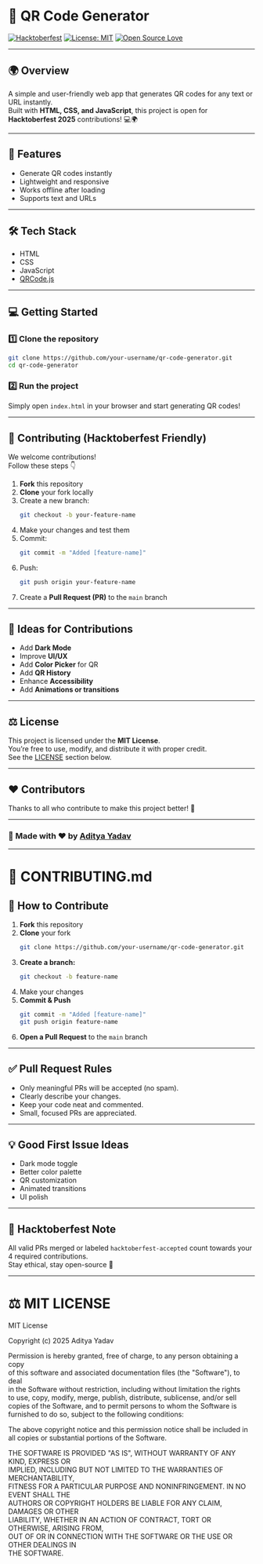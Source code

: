 # 🎯 QR Code Generator

[![Hacktoberfest](https://img.shields.io/badge/Hacktoberfest-2025-blueviolet?style=for-the-badge&logo=github)](https://hacktoberfest.com/)
[![License: MIT](https://img.shields.io/badge/License-MIT-yellow.svg?style=for-the-badge)](LICENSE)
[![Open Source Love](https://img.shields.io/badge/Open%20Source-%E2%9D%A4-red?style=for-the-badge)](https://github.com/your-username)

---

## 🌍 Overview

A simple and user-friendly web app that generates QR codes for any text or URL instantly.  
Built with **HTML, CSS, and JavaScript**, this project is open for **Hacktoberfest 2025** contributions! 💻🌍  

---

## 🚀 Features
- Generate QR codes instantly  
- Lightweight and responsive  
- Works offline after loading  
- Supports text and URLs  

---

## 🛠️ Tech Stack
- HTML  
- CSS  
- JavaScript  
- [QRCode.js](https://github.com/davidshimjs/qrcodejs)

---

## 💻 Getting Started

### 1️⃣ Clone the repository
```bash
git clone https://github.com/your-username/qr-code-generator.git
cd qr-code-generator
```

### 2️⃣ Run the project
Simply open `index.html` in your browser and start generating QR codes!

---

## 🌱 Contributing (Hacktoberfest Friendly)

We welcome contributions!  
Follow these steps 👇

1. **Fork** this repository  
2. **Clone** your fork locally  
3. Create a new branch:
   ```bash
   git checkout -b your-feature-name
   ```
4. Make your changes and test them  
5. Commit:
   ```bash
   git commit -m "Added [feature-name]"
   ```
6. Push:
   ```bash
   git push origin your-feature-name
   ```
7. Create a **Pull Request (PR)** to the `main` branch  

---

## 🧩 Ideas for Contributions
- Add **Dark Mode**  
- Improve **UI/UX**  
- Add **Color Picker** for QR  
- Add **QR History**  
- Enhance **Accessibility**  
- Add **Animations or transitions**

---

## ⚖️ License
This project is licensed under the **MIT License**.  
You’re free to use, modify, and distribute it with proper credit.  
See the [LICENSE](#mit-license) section below.

---

## ❤️ Contributors
Thanks to all who contribute to make this project better! 🙌  

---

### 🌟 Made with ❤️ by [Aditya Yadav](https://github.com/aditya-yadav1176)

---

# 📜 CONTRIBUTING.md

## 🚀 How to Contribute

1. **Fork** this repository  
2. **Clone** your fork  
   ```bash
   git clone https://github.com/your-username/qr-code-generator.git
   ```
3. **Create a branch:**
   ```bash
   git checkout -b feature-name
   ```
4. Make your changes  
5. **Commit & Push**
   ```bash
   git commit -m "Added [feature-name]"
   git push origin feature-name
   ```
6. **Open a Pull Request** to the `main` branch  

---

## ✅ Pull Request Rules
- Only meaningful PRs will be accepted (no spam).  
- Clearly describe your changes.  
- Keep your code neat and commented.  
- Small, focused PRs are appreciated.  

---

## 💡 Good First Issue Ideas
- Dark mode toggle  
- Better color palette  
- QR customization  
- Animated transitions  
- UI polish  

---

## 🏅 Hacktoberfest Note
All valid PRs merged or labeled `hacktoberfest-accepted` count towards your 4 required contributions.  
Stay ethical, stay open-source 💖  

---

# ⚖️ MIT LICENSE

MIT License  

Copyright (c) 2025 Aditya Yadav  

Permission is hereby granted, free of charge, to any person obtaining a copy  
of this software and associated documentation files (the "Software"), to deal  
in the Software without restriction, including without limitation the rights  
to use, copy, modify, merge, publish, distribute, sublicense, and/or sell  
copies of the Software, and to permit persons to whom the Software is  
furnished to do so, subject to the following conditions:  

The above copyright notice and this permission notice shall be included in  
all copies or substantial portions of the Software.  

THE SOFTWARE IS PROVIDED "AS IS", WITHOUT WARRANTY OF ANY KIND, EXPRESS OR  
IMPLIED, INCLUDING BUT NOT LIMITED TO THE WARRANTIES OF MERCHANTABILITY,  
FITNESS FOR A PARTICULAR PURPOSE AND NONINFRINGEMENT. IN NO EVENT SHALL THE  
AUTHORS OR COPYRIGHT HOLDERS BE LIABLE FOR ANY CLAIM, DAMAGES OR OTHER  
LIABILITY, WHETHER IN AN ACTION OF CONTRACT, TORT OR OTHERWISE, ARISING FROM,  
OUT OF OR IN CONNECTION WITH THE SOFTWARE OR THE USE OR OTHER DEALINGS IN  
THE SOFTWARE.
